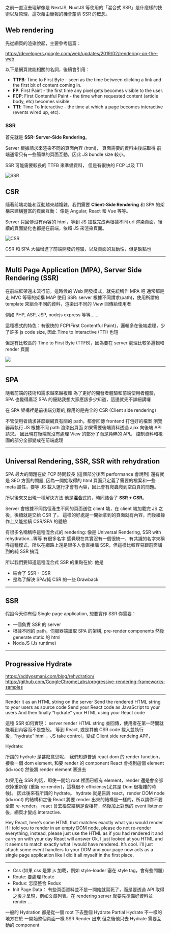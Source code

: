 之前一直沒去理解像是 NextJS, NuxtJS 等使用的「混合式 SSR」是什麼樣的技術以及原理，這次藉由簡報的機會釐清 SSR 的概念。

## Web rendering

先從網頁的渲染說起，主要參考這篇：

https://developers.google.com/web/updates/2019/02/rendering-on-the-web

以下是網頁效能相關的名詞，後續會引用：

- **TTFB**: Time to First Byte - seen as the time between clicking a link and the first bit of content coming in.
- **FP**: First Paint - the first time any pixel gets becomes visible to the user.
- **FCP**: First Contentful Paint - the time when requested content (article body, etc) becomes visible.
- **TTI**: Time To Interactive - the time at which a page becomes interactive (events wired up, etc).

### SSR

首先就是 **SSR: Server-Side Rendering**。

Server 根據請求來渲染不同的頁面內容 (html)，
頁面需要的資料由後端取得
前端通常只有一些簡單的頁面互動，因此 JS bundle size 較小。

SSR 可能需要較長的 TTFB 來準備資料，
但是有很快的 FCP 以及 TTI

![SSR](https://i.imgur.com/2hxkQJX.jpg)

## CSR

隨著前端功能和互動越來越複雜，我們需要 **Client-Side Rendering** 和 SPA 的架構來建構豐富的頁面互動：
像是 Angular, React 和 Vue 等等。

Server 只回傳沒有內容的 html，等到 JS 加載完成再根據不同 url 渲染頁面，後續的頁面變化也都是在前端，依賴 JS 來渲染頁面。

![CSR](https://imgur.com/6TStrbe.jpg)

CSR 和 SPA 大幅增進了前端開發的體驗，以及頁面的互動性，但是缺點也

---

## Multi Page Application (MPA), Server Side Rendering (SSR)

在前端框架還未流行前，這時候的 Web 開發模式，就先統稱作 MPA 吧
通常都是走 MVC 等等的架構
MAP 使用 SSR: server 根據不同請求(path)，使用所謂的 template 來組合不同的資料，渲染出不同的 _View_ 回傳給使用者

例如 PHP, ASP, JSP, nodejs express 等等......

這種模式的特色：有很快的 FCP(First Contentful Paint)，邏輯多在後端處理，少了許多 js code size, 因此 Time to Interactive (TTI) 也短

但是有比較長的 Time to First Byte (TTFB)，因為要在 server 處理比較多邏輯和 render 頁面

![](https://i.imgur.com/ZQjsUf7.png)

---

## SPA

隨著前端的技術和需求越來越複雜
為了更好的開發者體驗和前端使用者體驗，SPA 也變得廣泛
SPA 的優點我想大家應該多少知道，這邊就先不詳細講囉

在 SPA 架構裡是前後端分離的,採用的是完全的 CSR (Client side rendering)

不管使用者請求甚麼跟網頁有關的 path，都會回傳 frontend 打包好的檔案
瀏覽器再執行 JS 根據不同 path 渲染出頁面
如果需要後端資料透過 ajax 向後端 API 請求。
因此現在後端就沒有處理 View 的部分了而是純粹的 API。
控制資料和視圖的部分全部變成在前端處理

---

## Universal Rendering, SSR, SSR with rehydration

SPA 最大的問題在於 FCP 時間較長 (這個部分後面 performance 會說到)
還有就是 SEO 方面的問題, 因為一開始取得的 html 頁面只定義了需要的檔案和一些 meta 屬性，要等 JS 載入運行才會有內容，因此會有爬蟲爬到空白頁的問題。

所以後來又出現一種解決方法
他是**混合**式的，時同結合了 **SSR + CSR**。

Server 會根據不同路徑產生不同的頁面送往 client 端，在 client 端加載完 JS 之後，後續就是交給 CSR 了。
這樣的好處是一開始拿到的頁面就有內容，而後續操作上又能接續 CSR/SPA 的體驗

有很多名稱稱呼這種混合式的 rendering: 像是 Universal Rendering, SSR with rehydration...等等 有很多名字
感覺現在其實沒有一個很統一，有共識的名字來稱呼這種模式，所以在網路上還是很多人會直接講 SSR，但這樣比較容易跟前面講到的純 SSR 搞混

所以我們要知道這種混合式 SSR 的重點在於: 他是

- 結合了 SSR + CSR
- 是為了解決 SPA/純 CSR 的一些 Drawback

---

## SSR

假設今天你有個 Single page application,
想要實作 SSR 你需要：

- 一個負責 SSR 的 server
- 根據不同的 path，伺服器端讀取 SPA 的架構, pre-render components 然後 generate static 的 html
- NodeJS (Js runtime)

---

## Progressive Hydrate

https://addyosmani.com/blog/rehydration/
https://github.com/GoogleChromeLabs/progressive-rendering-frameworks-samples

---

Render it as an HTML string on the server
Send the rendered HTML string to your users as source code
Send your React code as JavaScript to your users
And then finally “hydrate” your HTML using your React code

這種 SSR 如何實現：
server render HTML string 並回傳，使用者在第一時間就能看到內容而不是空殼。
等到 React, 或是其他 CSR code 載入並執行後，"hydrate" html ，JS take control，變成 Client side rendeing APP，

Hydrate:

所謂的 hydrate 是甚麼意思呢，
我們知道普通 react dom 的 render function，接收一個 dom element, 和要 render 的 component
React 會找到這個 element (id=root) 然後將 render element 塞進去

如果用在 SSR 的話，即使一開始 root 裡面已經有 element，render 還是會全部砍掉重新塞 (重新 re-render)，這樣很不 efficiency(尤其是 Dom 很複雜的時候)。
因此後來有所謂的 hydrate。
hydrate 就是告訴 react，render DOM node (id=root) 的結構和之後 React 將要 render 出來的結構是一樣的，所以請你不要全部 re-render。
react 會去檢查結構是否相符，然後加上對應的 event listener 後，網頁才變成 interactive.

Hey React, here’s some HTML that matches exactly what you would render if I told you to render in an empty DOM node, please do not re-render everything, instead, please just use the HTML as if you had rendered it and carry on with your day
React will answer
Ok, I just looked at you HTML and it seems to match exactly what I would have rendered. It’s cool. I’ll just attach some event handlers to your DOM and your page now acts as a single page application like I did it all myself in the first place.

---

- Css (如果 css 是靠 js 加載，例如 style-loader 塞在 style tag，會有些問題)
- Route: 要處理 Route
- Redux: 怎麼整合 Redux
- Init Page Data： 有些頁面資料並不是一開始就寫死了，而是要透過 API 取得之後才呈現，例如文章列表。在 rendering server 就要先準備好資料並 render
  ...

一般的 Hydration 都是從一個 root 下去整個 Hydrate
Partial Hydrate 不一樣的地方在於
一開始整個頁面一樣 SSR Render 出來
但之後他只去 Hydrate 需要互動的 component
